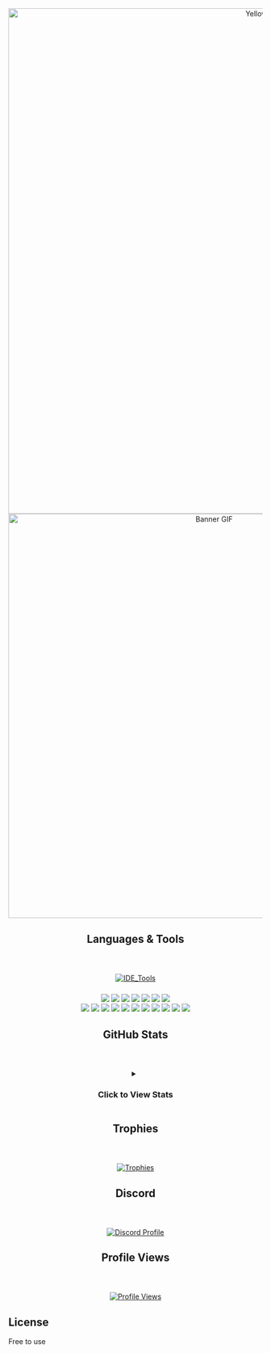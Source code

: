 <div align="center">
<img src="https://capsule-render.vercel.app/api?type=waving&height=250&color=gradient&text=YellowGreg&fontAlignY=40&textBg=false&reversal=false&desc=Hi,%20I%20love%20coding%20random%20projects%20for%20fun,%20for%20people%20to%20use." alt="YellowGreg" width="1000" />

<!-- <header><h1>YellowGreg</h1></header> -->
</div>
<div align="center">
<!--   <h6>Hi, I love coding random projects for fun, for people to use.</h6> -->
  <img src="https://i.pinimg.com/originals/4f/f0/88/4ff088795aff41e835671f1479fa0366.gif" alt="Banner GIF" width="800" />
</div>
<!-- <img src="https://readme-typing-svg.demolab.com?font=Fira+Code&size=20&duration=4000&pause=1000&color=0000EE&&width=550&lines=%3E+Hi+I'm+YellowGreg;%3E+Web+Developer;%3E+Discord+Bot+Developer;%3E+NSFW+Developer" /> -->

<!-- <div align="center">
  <h5>Self Taught Programmer</h5>
  <h6>Hi, I love coding random projects for fun, for people to use.</h6>
</div> -->

<div align="center">
<header><h2>Languages & Tools</h2></header>
</div>

<div align="center">
  <a href="https://skillicons.dev">
    <img src="https://skillicons.dev/icons?i=powershell,git,replit,vercel,robloxstudio,mongodb,vscode,visualstudio,codepen" alt="IDE_Tools" />
  </a>
</div>

<div align="center">
  <h3></h3>
  <img src="https://svgl-badge.vercel.app/api/Language/Lua?theme=dark"/>
  <img src="https://svgl-badge.vercel.app/api/Language/HTML5?theme=dark"/>
  <img src="https://svgl-badge.vercel.app/api/Language/CSS?theme=dark"/>
  <img src="https://svgl-badge.vercel.app/api/Language/JavaScript?theme=dark"/>
  <img src="https://svgl-badge.vercel.app/api/Language/Python?theme=dark"/>
  <img src="https://svgl-badge.vercel.app/api/Language/TypeScript?theme=dark"/>
  <img src="https://svgl-badge.vercel.app/api/Framework/Tailwind%20CSS?theme=dark"/>
  
<!--   <a href="https://skillicons.dev">
    <img src="https://skillicons.dev/icons?i=lua,js,html,css,python,php,ts" alt="Languages" />
  </a> -->
</div>

<div align="center">
  <img src="https://svgl-badge.vercel.app/api/Library/React?theme=dark"/>
  <img src="https://svgl-badge.vercel.app/api/Library/Node.js?theme=dark"/>
  <img src="https://svgl-badge.vercel.app/api/Devtool/Vite?theme=dark"/>
  <img src="https://svgl-badge.vercel.app/api/Framework/Vue?theme=dark"/>
  <img src="https://svgl-badge.vercel.app/api/Software/NPM?theme=dark"/>
  <img src="https://svgl-badge.vercel.app/api/Framework/Astro?theme=dark"/>
  <img src="https://svgl-badge.vercel.app/api/Framework/Bootstrap?theme=dark"/>
  <img src="https://svgl-badge.vercel.app/api/Database/PostgreSQL?theme=dark"/>
  <img src="https://svgl-badge.vercel.app/api/Database/MySQL?theme=dark"/>
  <img src="https://svgl-badge.vercel.app/api/Database/Supabase?theme=dark"/>
  <img src="https://svgl-badge.vercel.app/api/Library/shadcnui?theme=dark"/>
  
<!--   <a href="https://skillicons.dev">
    <img src="https://skillicons.dev/icons?i=react,nodejs,vite,vue,npm" alt="Libraries_Frameworks" />
  </a> -->
</div>

<div align="center">
<header><h2>GitHub Stats</h2></header>

<details>
  <summary><h3>Click to View Stats</h3></summary>
  <br />
  <div align="center">
    <table>
      <tr>
        <td valign="top" width="60%">
          <img src="http://github-profile-summary-cards.vercel.app/api/cards/profile-details?username=yellowgregs&theme=apprentice" />
          <img src="http://github-profile-summary-cards.vercel.app/api/cards/stats?username=yellowgregs&theme=apprentice" align="center"/>
          <img src="http://github-profile-summary-cards.vercel.app/api/cards/productive-time?username=yellowgregs&theme=apprentice&utcOffset=10" alt="YellowGreg" />
        </td>
        <td valign="top" width="80%">
          <img alt="GitHub Stats" src="https://github-readme-stats.vercel.app/api/top-langs/?username=YellowGregs&langs_count=8&theme=dark&hide_border=true" align="left" width="90%"/>
          <img alt="GitHub Stats" src="http://github-profile-summary-cards.vercel.app/api/cards/repos-per-language?username=yellowgregs&theme=apprentice&exclude=" align="left"/>
          <img alt="GitHub Stats" src="http://github-profile-summary-cards.vercel.app/api/cards/most-commit-language?username=yellowgregs&theme=apprentice&exclude=" align="left"/>
        </td>
      </tr>
    </table>
  </div>
</details>
</div>

<div align="center">
<header><h2>Trophies</h2></header>
</div>

<div align="center">
  <a href="https://github.com/YellowGregs/github-profile-trophy">
    <img src="https://github-profile-trophy.vercel.app/?username=YellowGregs&theme=discord&no-frame=true&margin-h=10" alt="Trophies"/>
  </a>
</div>

<div align="center">
<header><h2>Discord</h2></header>
</div>

<div align="center">
  <a href="https://discord.com/users/773952016036790272">
    <img src="https://lanyard.cnrad.dev/api/773952016036790272" alt="Discord Profile"/>
  </a>
</div>

<div align="center">
<header><h2>Profile Views</h2></header>
</div>

<div align="center">
  <a href="https://u8views.com/github/YellowGregs">
    <img src="https://u8views.com/api/v1/github/profiles/172260606/views/day-week-month-total-count.svg" alt="Profile Views"/>
  </a>
</div>

## License
Free to use
